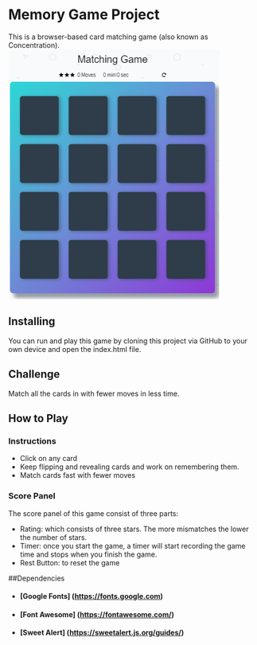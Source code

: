 # Memory Game Project
This is a browser-based card matching game (also known as Concentration).
![snippet](img/snippet.png)

## Installing
You can run and play this game by cloning this project via GitHub to your own device and open the index.html file.


## Challenge
Match all the cards in with fewer moves in less time.

## How to Play

### Instructions
* Click on any card
* Keep flipping and revealing cards and work on remembering them.
* Match cards fast with fewer moves

### Score Panel
The score panel of this game consist of three parts:
* Rating: which consists of three stars. The more mismatches the lower the number of stars.
* Timer: once you start the game, a timer will start recording the game time and stops when you finish the game.
* Rest Button: to reset the game


##Dependencies
* #### [Google Fonts] (https://fonts.google.com)
* #### [Font Awesome] (https://fontawesome.com/)
* #### [Sweet Alert] (https://sweetalert.js.org/guides/)
